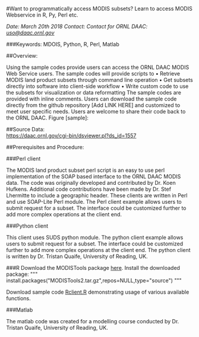 #Want to programmatically access MODIS subsets? Learn to access MODIS Webservice in R, Py, Perl etc.

*Date: March 20th 2018*
*Contact: Contact for ORNL DAAC: uso@daac.ornl.gov*

###Keywords: MDOIS, Python, R, Perl, Matlab

##Overview:  

Using the sample codes provide users can access the ORNL DAAC MODIS Web Service users. The sample codes will provide scripts to 
•	Retrieve MODIS land product subsets through command line operation
•	Get subsets directly into software into client-side workflow
•	Write custom code to use the subsets for visualization or data reformatting
The sample codes are provided with inline comments. Users can download the sample code directly from the github repository [Add LINK HERE] and customized to meet user specific needs. Users are welcome to share their code back to the ORNL DAAC. 
Figure [sample]: 

 

##Source Data:  
https://daac.ornl.gov/cgi-bin/dsviewer.pl?ds_id=1557 

##Prerequisites and Procedure:  

###Perl client

The MODIS land product subset perl script is an easy to use perl implementation of the SOAP based interface to the ORNL DAAC MODIS data. The code was originally developed and contributed by Dr. Koen Hufkens. Additional code contributions have been made by Dr. Stef Lhermitte to include a geographic header. These clients are written in Perl and use SOAP-Lite Perl module. The Perl client example allows users to submit request for a subset. The interface could be customized further to add more complex operations at the client end. 

###Python client

This client uses SUDS python module. The python client example allows users to submit request for a subset. The interface could be customized further to add more complex operations at the client end. The python client is written by Dr. Tristan Quaife, University of Reading, UK. 

###R
Download the MODISTools package [here](https://github.com/ornldaac/modis/blob/master/MODIS-SOAP-Web-Service/MODISTools2.tar.gz).
Install the downloaded package:
"""
install.packages("MODISTools2.tar.gz",repos=NULL,type="source")
"""

Download sample code [Rclient.R](https://github.com/ornldaac/modis/blob/master/MODIS-SOAP-Web-Service/Rclient.R) demonstrating usage of various available functions. 

###Matlab

The matlab code was created for a modelling course conducted by Dr. Tristan Quaife, University of Reading, UK. 



